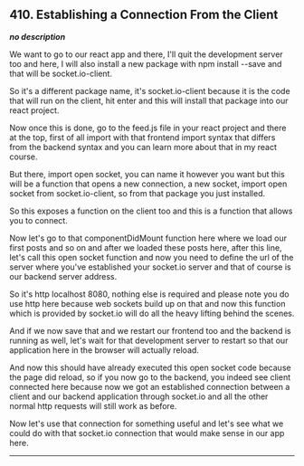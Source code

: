 ## 410. Establishing a Connection From the Client

<strong><em>no description</em></strong>

We want to go to our react app and there, I'll quit the development server too
and here, I will also install a new package with npm install --save and that
will be socket.io-client. 

So it's a different package name, it's socket.io-client because it is the code
that will run on the client, hit enter and this will install that package into
our react project. 

Now once this is done, go to the feed.js file in your react project and there at
the top, first of all import with that frontend import syntax that differs from
the backend syntax and you can learn more about that in my react course. 

But there, import open socket, you can name it however you want but this will be
a function that opens a new connection, a new socket, import open socket from
socket.io-client, so from that package you just installed. 

So this exposes a function on the client too and this is a function that allows
you to connect. 

Now let's go to that componentDidMount function here where we load our first
posts and so on and after we loaded these posts here, after this line, let's
call this open socket function and now you need to define the url of the server
where you've established your socket.io server and that of course is our backend
server address. 

So it's http localhost 8080, nothing else is required and please note you do use
http here because web sockets build up on that and now this function which is
provided by socket.io will do all the heavy lifting behind the scenes. 

And if we now save that and we restart our frontend too and the backend is
running as well, let's wait for that development server to restart so that our
application here in the browser will actually reload. 

And now this should have already executed this open socket code because the page
did reload, so if you now go to the backend, you indeed see client connected
here because now we got an established connection between a client and our
backend application through socket.io and all the other normal http requests
will still work as before. 

Now let's use that connection for something useful and let's see what we could
do with that socket.io connection that would make sense in our app here. 

---